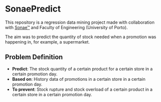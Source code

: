 # SonaePredict

This repository is a regression data mining project made with collaboration with [Sonae™](https://www.sonae.pt/) and Faculty of Engineering (University of Porto).

The aim was to predict the quantity of stock needed when a promotion was happening in, for example, a supermarket.

## Problem Definition

* **Predict**: The stock quantity of a certain product for a certain store in a certain promotion day.
* **Based on**: History data of promotions in a certain store in a certain promotion day.
* **To prevent**: Stock rupture and stock overload of a certain product in a certain store in a certain promotion day.
